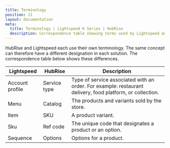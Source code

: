 ```yaml
---
title: Terminology
position: 11
layout: documentation
meta:
  title: Terminology | Lightspeed K Series | HubRise
  description: Correspondence table showing terms used by Lightspeed and those used on HubRise for the same concept. Connect apps and synchronise your data.
---
```


HubRise and Lightspeed each use their own terminology. The same concept can therefore have a different designation in each solution. The correspondence table below shows these differences.

| Lightspeed      | HubRise      | Description                                                                                               |
| --------------- | ------------ | --------------------------------------------------------------------------------------------------------- |
| Account profile | Service type | Type of service associated with an order. For example: restaurant delivery, food platform, or collection. |
| Menu            | Catalog      | The products and variants sold by the store.                                                              |
| Item            | SKU          | A product variant.                                                                                        |
| Sku             | Ref code     | The unique code that designates a product or an option.                                                   |
| Sequence        | Options      | Options for a product.                                                                                    |
